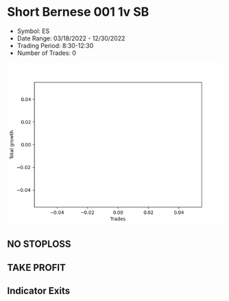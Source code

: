 # Short Bernese 001 1v SB 
- Symbol: ES
- Date Range: 03/18/2022 - 12/30/2022
- Trading Period: 8:30-12:30
- Number of Trades: 0

![Plot](ShortBernese0011vSBES.png)
## NO STOPLOSS














## TAKE PROFIT











## Indicator Exits

